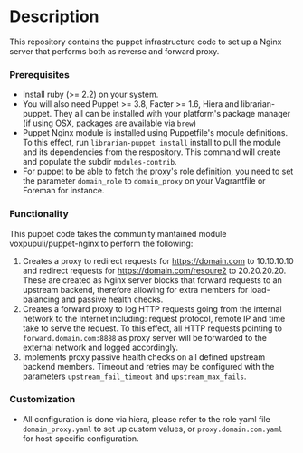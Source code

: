 # Description

This repository contains the puppet infrastructure code to set up a Nginx server that performs both as reverse and forward proxy.

### Prerequisites
* Install ruby (>= 2.2) on your system.
* You will also need Puppet >= 3.8, Facter >= 1.6, Hiera and librarian-puppet. They all can be installed with your platform's package manager (if using OSX, packages are available via `brew`)
* Puppet Nginx module is installed using Puppetfile's module definitions. To this effect, run `librarian-puppet install` install to pull the module and its dependencies from the respository. This command will create and populate the subdir `modules-contrib`.
* For puppet to be able to fetch the proxy's role definition, you need to set the parameter `domain_role` to `domain_proxy` on your Vagrantfile or Foreman for instance.

### Functionality
This puppet code takes the community mantained module voxpupuli/puppet-nginx to perform the following:

1. Creates a proxy to redirect requests for https://domain.com to 10.10.10.10 and redirect requests for https://domain.com/resoure2 to 20.20.20.20. These are created as Nginx server blocks that forward requests to an upstream backend, therefore allowing for extra members for load-balancing and passive health checks.
2. Creates a forward proxy to log HTTP requests going from the internal network to the Internet including: request protocol, remote IP and time take to serve the request. To this effect, all HTTP requests pointing to `forward.domain.com:8888` as proxy server will be forwarded to the external network and logged accordingly.
3. Implements proxy passive health checks on all defined upstream backend members. Timeout and retries may be configured with the parameters `upstream_fail_timeout` and `upstream_max_fails`.

### Customization
* All configuration is done via hiera, please refer to the role yaml file `domain_proxy.yaml` to set up custom values,  or `proxy.domain.com.yaml` for host-specific configuration.
